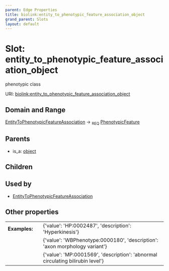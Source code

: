 ```yaml
---
parent: Edge Properties
title: biolink:entity_to_phenotypic_feature_association_object
grand_parent: Slots
layout: default
---
```


# Slot: entity_to_phenotypic_feature_association_object


phenotypic class

URI: [biolink:entity_to_phenotypic_feature_association_object](https://w3id.org/biolink/vocab/entity_to_phenotypic_feature_association_object)

## Domain and Range

[EntityToPhenotypicFeatureAssociation](EntityToPhenotypicFeatureAssociation.md) ->  <sub>REQ</sub> [PhenotypicFeature](PhenotypicFeature.md)

## Parents

 *  is_a: [object](object.md)

## Children


## Used by

 * [EntityToPhenotypicFeatureAssociation](EntityToPhenotypicFeatureAssociation.md)

## Other properties

|  |  |  |
| --- | --- | --- |
| **Examples:** | | {'value': 'HP:0002487', 'description': 'Hyperkinesis'} |
|  | | {'value': 'WBPhenotype:0000180', 'description': 'axon morphology variant'} |
|  | | {'value': 'MP:0001569', 'description': 'abnormal circulating bilirubin level'} |

